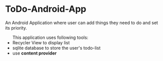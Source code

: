 # ToDo-Android-App
An Android Application where user can add things they need to do and set its priority.
<ul>
This application uses following tools:
<li>Recycler View to display list</li>
<li>sqlite database to store the user's todo-list</li>
<li>use <b>content provider</b></li>
<ul>

